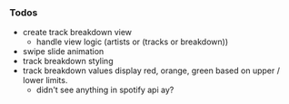### Todos
- create track breakdown view
  - handle view logic (artists or (tracks or breakdown))
- swipe slide animation
- track breakdown styling
- track breakdown values display red, orange, green based on upper / lower limits.
  - didn't see anything in spotify api ay?